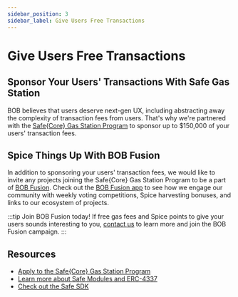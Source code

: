 ```yaml
---
sidebar_position: 3
sidebar_label: Give Users Free Transactions
---
```


# Give Users Free Transactions

## Sponsor Your Users' Transactions With Safe Gas Station

BOB believes that users deserve next-gen UX, including abstracting away the complexity of transaction fees from users. That's why we're partnered with the [Safe\{Core\} Gas Station Program](https://safe.global/gas-station) to sponsor up to $150,000 of your users' transaction fees.

## Spice Things Up With BOB Fusion

In addition to sponsoring your users' transaction fees, we would like to invite any projects joining the Safe\{Core\} Gas Station Program to be a part of [BOB Fusion](/learn/user-guides/bob-fusion/). Check out the [BOB Fusion app](https://app.gobob.xyz/fusion) to see how we engage our community with weekly voting competitions, Spice harvesting bonuses, and links to our ecosystem of projects.

:::tip Join BOB Fusion today!
If free gas fees and Spice points to give your users sounds interesting to you, [contact us](https://forms.gle/EKYmrAhPsyiQ3ua57) to learn more and join the BOB Fusion campaign.
:::

## Resources

- [Apply to the Safe\{Core\} Gas Station Program](https://wn2n6ocviur.typeform.com/gasstationapp)
- [Learn more about Safe Modules and ERC-4337](https://docs.safe.global/advanced/erc-4337/4337-safe)
- [Check out the Safe SDK](https://docs.safe.global/advanced/erc-4337/guides/safe-sdk)
